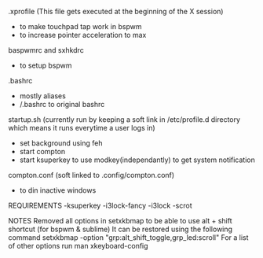.xprofile
(This file gets executed at the beginning of the X session)
- to make touchpad tap work in bspwm
- to increase pointer acceleration to max

baspwmrc and sxhkdrc
- to setup bspwm 

.bashrc
- mostly aliases
- <location>/.bashrc to original bashrc

startup.sh (currently run by keeping a soft link in /etc/profile.d directory which means it runs everytime a user logs in)
- set background using feh 
- start compton
- start ksuperkey to use modkey(independantly) to get system notification

compton.conf (soft linked to .config/compton.conf)
- to din inactive windows




REQUIREMENTS
-ksuperkey
-i3lock-fancy
	-i3lock
	-scrot

NOTES
Removed all options in setxkbmap to be able to use alt + shift shortcut (for bspwm & sublime)
It can be restored using the following command
setxkbmap -option "grp:alt_shift_toggle,grp_led:scroll"
For a list of other options run man xkeyboard-config
